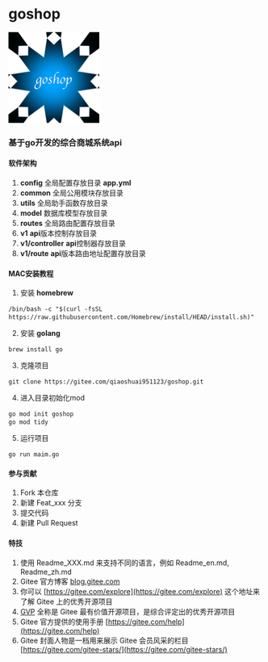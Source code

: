 # goshop
![基于go开发的综合商城系统](goshop.png)
### 基于go开发的综合商城系统api

#### 软件架构
1. **config** 全局配置存放目录 **app.yml**
2. **common** 全局公用模块存放目录
3. **utils**  全局助手函数存放目录
4. **model**  数据库模型存放目录
5. **routes** 全局路由配置存放目录
6. **v1**     **api**版本控制存放目录
7. **v1/controller**  **api**控制器存放目录
8. **v1/route**       **api**版本路由地址配置存放目录



#### MAC安装教程

1.  安装 **homebrew**

```
/bin/bash -c "$(curl -fsSL https://raw.githubusercontent.com/Homebrew/install/HEAD/install.sh)"
```

2.  安装 **golang**

```
brew install go
```

3.  克隆项目

```
git clone https://gitee.com/qiaoshuai951123/goshop.git
```

4.  进入目录初始化mod

```
go mod init goshop
go mod tidy
```
5.  运行项目

```
go run maim.go
```




#### 参与贡献

1.  Fork 本仓库
2.  新建 Feat_xxx 分支
3.  提交代码
4.  新建 Pull Request


#### 特技

1.  使用 Readme\_XXX.md 来支持不同的语言，例如 Readme\_en.md, Readme\_zh.md
2.  Gitee 官方博客 [blog.gitee.com](https://blog.gitee.com)
3.  你可以 [https://gitee.com/explore](https://gitee.com/explore) 这个地址来了解 Gitee 上的优秀开源项目
4.  [GVP](https://gitee.com/gvp) 全称是 Gitee 最有价值开源项目，是综合评定出的优秀开源项目
5.  Gitee 官方提供的使用手册 [https://gitee.com/help](https://gitee.com/help)
6.  Gitee 封面人物是一档用来展示 Gitee 会员风采的栏目 [https://gitee.com/gitee-stars/](https://gitee.com/gitee-stars/)